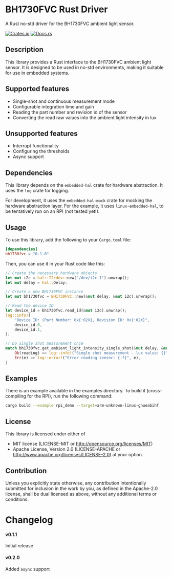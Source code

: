 # BH1730FVC Rust Driver

A Rust no-std driver for the BH1730FVC ambient light sensor.

[![Crates.io](https://img.shields.io/crates/v/bh1730fvc.svg)](https://crates.io/crates/bh1730fvc)
[![Docs.rs](https://docs.rs/bh1730fvc/badge.svg)](https://docs.rs/bh1730fvc)

## Description

This library provides a Rust interface to the BH1730FVC ambient light sensor. It is designed to be used in no-std environments, making it suitable for use in embedded systems.

## Supported features

* Single-shot and continuous measurement mode
* Configurable integration time and gain
* Reading the part number and revision id of the sensor
* Converting the read raw values into the ambient light intensity in lux

## Unsupported features

* Interrupt functionality
* Configuring the thresholds
* Async support

## Dependencies

This library depends on the `embedded-hal` crate for hardware abstraction. It uses the `log` crate for logging.

For development, it uses the `embedded-hal-mock` crate for mocking the hardware abstraction layer. For the example, it uses `linux-embedded-hal`, to be tentatively run on an RPI (not tested yet!).

## Usage

To use this library, add the following to your `Cargo.toml` file:

```toml
[dependencies]
bh1730fvc = "0.1.0"
```

Then, you can use it in your Rust code like this:

```rust
// Create the necessary hardware objects
let mut i2c = hal::I2cdev::new("/dev/i2c-1").unwrap();
let mut delay = hal::Delay;

// Create a new BH1730FVC instance
let mut bh1730fvc = BH1730FVC::new(&mut delay, &mut i2c).unwrap();

// Read the device ID
let device_id = bh1730fvc.read_id(&mut i2c).unwrap();
log::info!(
    "Device ID: (Part Number: 0x{:02X}, Revision ID: 0x{:02X}",
    device_id.0,
    device_id.1,
);

// Do single shot measurement once
match bh1730fvc.get_ambient_light_intensity_single_shot(&mut delay, &mut i2c) {
    Ok(reading) => log::info!("Single shot measurement - lux value: {}", reading),
    Err(e) => log::error!("Error reading sensor: {:?}", e),
}
```

## Examples
There is an example available in the examples directory. To build it (cross-compiling for the RPI), run the following command:

```bash
cargo build --example rpi_demo --target=arm-unknown-linux-gnueabihf
```

## License
This library is licensed under either of
* MIT license (LICENSE-MIT or http://opensource.org/licenses/MIT)
* Apache License, Version 2.0 (LICENSE-APACHE or http://www.apache.org/licenses/LICENSE-2.0)
at your option.

## Contribution
Unless you explicitly state otherwise, any contribution intentionally submitted for inclusion in the work by you, as defined in the Apache-2.0 license, shall be dual licensed as above, without any additional terms or conditions.

# Changelog

#### v0.1.1

Initial release

#### v0.2.0

Added `async` support